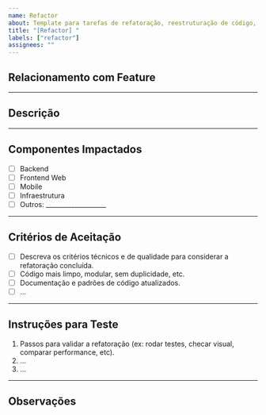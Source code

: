 ```yaml
---
name: Refactor
about: Template para tarefas de refatoração, reestruturação de código, modularização ou melhorias técnicas
title: "[Refactor] "
labels: ["refactor"]
assignees: ""
---
```


## Relacionamento com Feature

<!-- Indique aqui a feature principal relacionada, ex: "Relacionado à Feature #123" -->

---

## Descrição

<!-- Explique de forma clara e objetiva o que será refatorado, reestruturado ou melhorado. Foque no COMO, não no PORQUÊ. -->

---

## Componentes Impactados

- [ ] Backend
- [ ] Frontend Web
- [ ] Mobile
- [ ] Infraestrutura
- [ ] Outros: ___________________

---

## Critérios de Aceitação

- [ ] Descreva os critérios técnicos e de qualidade para considerar a refatoração concluída.
- [ ] Código mais limpo, modular, sem duplicidade, etc.
- [ ] Documentação e padrões de código atualizados.
- [ ] ...

---

## Instruções para Teste

1. Passos para validar a refatoração (ex: rodar testes, checar visual, comparar performance, etc).
2. ...
3. ...

---

## Observações

<!-- Informações técnicas adicionais, dependências, links para PRs, branch, etc. -->
